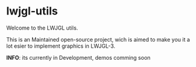 # lwjgl-utils
Welcome to the LWJGL utils.

This is an Maintained open-source project, wich is aimed to make you it a lot esier to implement graphics in LWJGL-3.

**INFO**: its currently in Development, demos comming soon

